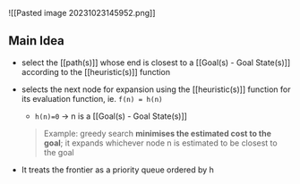 ![[Pasted image 20231023145952.png]]

## Main Idea
- select the [[path(s)]] whose end is closest to a [[Goal(s) - Goal State(s)]] according to the [[heuristic(s)]] function
- selects the next node for expansion using the [[heuristic(s)]] function for its evaluation function, ie. `f(n) = h(n)`
    - `h(n)=0` → n is a [[Goal(s) - Goal State(s)]]
    
    > Example: greedy search **minimises the estimated cost to the goal**; it expands whichever node n is estimated to be closest to the goal
    
- It treats the frontier as a priority queue ordered by h
